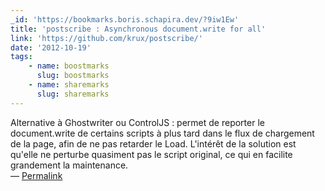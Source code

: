 ```yaml
---
_id: 'https://bookmarks.boris.schapira.dev/?9iw1Ew'
title: 'postscribe : Asynchronous document.write for all'
link: 'https://github.com/krux/postscribe/'
date: '2012-10-19'
tags:
    - name: boostmarks
      slug: boostmarks
    - name: sharemarks
      slug: sharemarks
---
```


Alternative à Ghostwriter ou ControlJS : permet de reporter le document.write de
certains scripts à plus tard dans le flux de chargement de la page, afin de ne
pas retarder le Load. L'intérêt de la solution est qu'elle ne perturbe quasiment
pas le script original, ce qui en facilite grandement la maintenance.
<br>&#8212;
<a href="https://bookmarks.boris.schapira.dev/?9iw1Ew" title="Permalink">Permalink</a>
